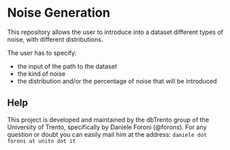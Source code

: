 # Noise Generation

This repository allows the user to introduce into a dataset different types of noise,
with different distributions.

The user has to specify:
- the input of the path to the dataset
- the kind of noise
- the distribution and/or the percentage of noise that will be introduced

Help
----
This project is developed and maintained by the dbTrento group of the University of Trento, specifically by Daniele Foroni (@forons).
For any question or doubt you can easily mail him at the address:
`daniele dot foroni at unitn dot it`